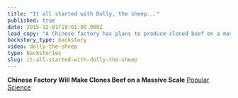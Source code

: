 ```yaml
---
title: "It all started with Dolly, the sheep..."
published: true
date: 2015-12-01T18:01:00.000Z
lead_copy: "A Chinese factory has plans to produce cloned beef on a massive scale. Watch the backstory on the original cloning scandal, Dolly the sheep."
backstory_type: backstory
video: dolly-the-sheep
type: backstories
slug: it-all-started-with-dolly-the-sheep
---
```


**Chinese Factory Will Make Clones Beef on a Massive Scale**
[Popular Science](http://www.popsci.com/chinese-company-will-make-cloned-beef-on-massive-scale)

